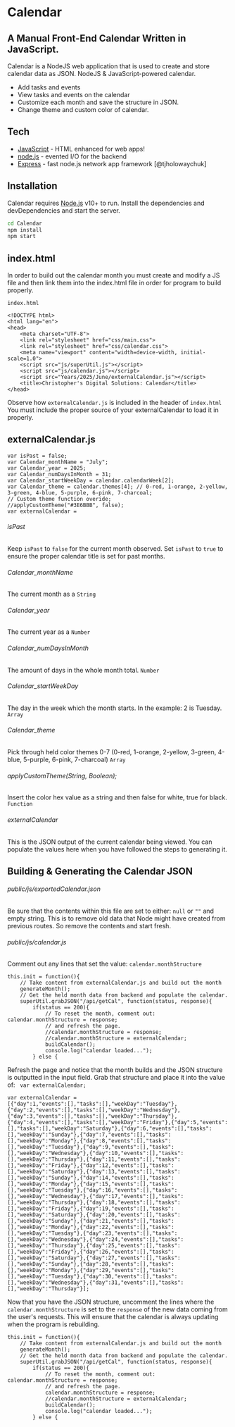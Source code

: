 # Calendar
## A Manual Front-End Calendar Written in JavaScript.


Calendar is a NodeJS web application that is used to create and store calendar data as JSON.
NodeJS & JavaScript-powered calendar.

- Add tasks and events
- View tasks and events on the calendar
- Customize each month and save the structure in JSON.
- Change theme and custom color of calendar.

## Tech
- [JavaScript] - HTML enhanced for web apps!
- [node.js] - evented I/O for the backend
- [Express] - fast node.js network app framework [@tjholowaychuk]

## Installation

Calendar requires [Node.js](https://nodejs.org/) v10+ to run.
Install the dependencies and devDependencies and start the server.

```sh
cd Calendar
npm install
npm start
```

## index.html
In order to build out the calendar month you must create and modify a JS file and then link them into the index.html file in order for program to build properly.

`index.html`

```code
<!DOCTYPE html>
<html lang="en">
<head>
    <meta charset="UTF-8">
    <link rel="stylesheet" href="css/main.css">
    <link rel="stylesheet" href="css/calendar.css">
    <meta name="viewport" content="width=device-width, initial-scale=1.0">
    <script src="js/superUtil.js"></script>
    <script src="js/calendar.js"></script>
    <script src="Years/2025/June/externalCalendar.js"></script>
    <title>Christopher's Digital Solutions: Calendar</title>
</head>
```
Observe how `externalCalendar.js` is included in the header of `index.html`
You must include the proper source of your externalCalendar to load it in properly.

## externalCalendar.js
```code
var isPast = false;
var Calendar_monthName = "July";
var Calendar_year = 2025;
var Calendar_numDaysInMonth = 31;
var Calendar_startWeekDay = calendar.calendarWeek[2];
var Calendar_theme = calendar.themes[4]; // 0-red, 1-orange, 2-yellow, 3-green, 4-blue, 5-purple, 6-pink, 7-charcoal;
// Custom theme function overide;
//applyCustomTheme("#3E6BBB", false);
var externalCalendar =
```
###### isPast
Keep `isPast` to `false` for the current month observed.
Set `isPast` to `true` to ensure the proper calendar title is set for past months.
###### Calendar_monthName
The current month as a `String`
###### Calendar_year
The current year as a `Number`
###### Calendar_numDaysInMonth
The amount of days in the whole month total. `Number`
###### Calendar_startWeekDay
The day in the week which the month starts. In the example: 2 is Tuesday. `Array`
###### Calendar_theme
Pick through held color themes 0-7 (0-red, 1-orange, 2-yellow, 3-green, 4-blue, 5-purple, 6-pink, 7-charcoal) `Array`
###### applyCustomTheme(String, Boolean);
Insert the color hex value as a string and then false for white, true for black. `Function`
###### externalCalendar
This is the JSON output of the current calendar being viewed. You can populate the values here when you have followed the steps to generating it.

## Building & Generating the Calendar JSON
###### public/js/exportedCalendar.json
Be sure that the contents within this file are set to either: `null` or `""` and empty string. This is to remove old data that Node might have created from previous routes. So remove the contents and start fresh.

###### public/js/calendar.js
Comment out any lines that set the value: `calendar.monthStructure`
```code
this.init = function(){
    // Take content from externalCalendar.js and build out the month
    generateMonth();
    // Get the held month data from backend and populate the calendar.
    superUtil.grabJSON("/api/getCal", function(status, response){
        if(status == 200){
            // To reset the month, comment out: calendar.monthStructure = response;
            // and refresh the page.
            //calendar.monthStructure = response;
            //calendar.monthStructure = externalCalendar;
            buildCalendar();
            console.log("calendar loaded...");
        } else {
```

Refresh the page and notice that the month builds and the JSON structure is outputted in the input field. Grab that structure and place it into the value of: ` var externalCalendar;`
```code
var externalCalendar =
[{"day":1,"events":[],"tasks":[],"weekDay":"Tuesday"},{"day":2,"events":[],"tasks":[],"weekDay":"Wednesday"},{"day":3,"events":[],"tasks":[],"weekDay":"Thursday"},{"day":4,"events":[],"tasks":[],"weekDay":"Friday"},{"day":5,"events":[],"tasks":[],"weekDay":"Saturday"},{"day":6,"events":[],"tasks":[],"weekDay":"Sunday"},{"day":7,"events":[],"tasks":[],"weekDay":"Monday"},{"day":8,"events":[],"tasks":[],"weekDay":"Tuesday"},{"day":9,"events":[],"tasks":[],"weekDay":"Wednesday"},{"day":10,"events":[],"tasks":[],"weekDay":"Thursday"},{"day":11,"events":[],"tasks":[],"weekDay":"Friday"},{"day":12,"events":[],"tasks":[],"weekDay":"Saturday"},{"day":13,"events":[],"tasks":[],"weekDay":"Sunday"},{"day":14,"events":[],"tasks":[],"weekDay":"Monday"},{"day":15,"events":[],"tasks":[],"weekDay":"Tuesday"},{"day":16,"events":[],"tasks":[],"weekDay":"Wednesday"},{"day":17,"events":[],"tasks":[],"weekDay":"Thursday"},{"day":18,"events":[],"tasks":[],"weekDay":"Friday"},{"day":19,"events":[],"tasks":[],"weekDay":"Saturday"},{"day":20,"events":[],"tasks":[],"weekDay":"Sunday"},{"day":21,"events":[],"tasks":[],"weekDay":"Monday"},{"day":22,"events":[],"tasks":[],"weekDay":"Tuesday"},{"day":23,"events":[],"tasks":[],"weekDay":"Wednesday"},{"day":24,"events":[],"tasks":[],"weekDay":"Thursday"},{"day":25,"events":[],"tasks":[],"weekDay":"Friday"},{"day":26,"events":[],"tasks":[],"weekDay":"Saturday"},{"day":27,"events":[],"tasks":[],"weekDay":"Sunday"},{"day":28,"events":[],"tasks":[],"weekDay":"Monday"},{"day":29,"events":[],"tasks":[],"weekDay":"Tuesday"},{"day":30,"events":[],"tasks":[],"weekDay":"Wednesday"},{"day":31,"events":[],"tasks":[],"weekDay":"Thursday"}];
```
Now that you have the JSON structure, uncomment the lines where the `calendar.monthStructure` is set to the `response` of the new data coming from the user's requests. This will ensure that the calendar is always updating when the program is rebuilding.
```code
this.init = function(){
    // Take content from externalCalendar.js and build out the month
    generateMonth();
    // Get the held month data from backend and populate the calendar.
    superUtil.grabJSON("/api/getCal", function(status, response){
        if(status == 200){
            // To reset the month, comment out: calendar.monthStructure = response;
            // and refresh the page.
            calendar.monthStructure = response;
            //calendar.monthStructure = externalCalendar;
            buildCalendar();
            console.log("calendar loaded...");
        } else {
```

   [node.js]: <http://nodejs.org>
   [express]: <http://expressjs.com>
   [JavaScript]: <https://www.javascript.com>


